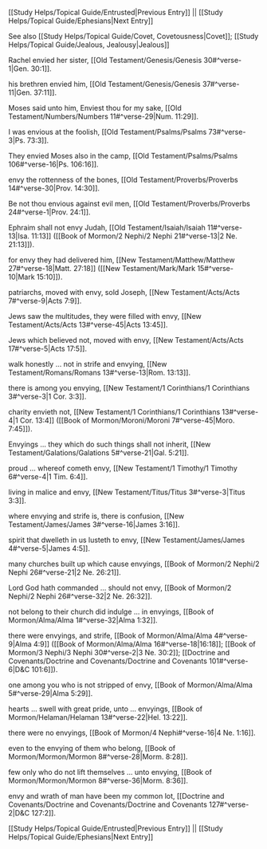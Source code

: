 [[Study Helps/Topical Guide/Entrusted|Previous Entry]]  ||  [[Study Helps/Topical Guide/Ephesians|Next Entry]]

 See also [[Study Helps/Topical Guide/Covet, Covetousness|Covet]]; [[Study Helps/Topical Guide/Jealous, Jealousy|Jealous]]

 Rachel envied her sister, [[Old Testament/Genesis/Genesis 30#^verse-1|Gen. 30:1]].

 his brethren envied him, [[Old Testament/Genesis/Genesis 37#^verse-11|Gen. 37:11]].

 Moses said unto him, Enviest thou for my sake, [[Old Testament/Numbers/Numbers 11#^verse-29|Num. 11:29]].

 I was envious at the foolish, [[Old Testament/Psalms/Psalms 73#^verse-3|Ps. 73:3]].

 They envied Moses also in the camp, [[Old Testament/Psalms/Psalms 106#^verse-16|Ps. 106:16]].

 envy the rottenness of the bones, [[Old Testament/Proverbs/Proverbs 14#^verse-30|Prov. 14:30]].

 Be not thou envious against evil men, [[Old Testament/Proverbs/Proverbs 24#^verse-1|Prov. 24:1]].

 Ephraim shall not envy Judah, [[Old Testament/Isaiah/Isaiah 11#^verse-13|Isa. 11:13]] ([[Book of Mormon/2 Nephi/2 Nephi 21#^verse-13|2 Ne. 21:13]]).

 for envy they had delivered him, [[New Testament/Matthew/Matthew 27#^verse-18|Matt. 27:18]] ([[New Testament/Mark/Mark 15#^verse-10|Mark 15:10]]).

 patriarchs, moved with envy, sold Joseph, [[New Testament/Acts/Acts 7#^verse-9|Acts 7:9]].

 Jews saw the multitudes, they were filled with envy, [[New Testament/Acts/Acts 13#^verse-45|Acts 13:45]].

 Jews which believed not, moved with envy, [[New Testament/Acts/Acts 17#^verse-5|Acts 17:5]].

 walk honestly ... not in strife and envying, [[New Testament/Romans/Romans 13#^verse-13|Rom. 13:13]].

 there is among you envying, [[New Testament/1 Corinthians/1 Corinthians 3#^verse-3|1 Cor. 3:3]].

 charity envieth not, [[New Testament/1 Corinthians/1 Corinthians 13#^verse-4|1 Cor. 13:4]] ([[Book of Mormon/Moroni/Moroni 7#^verse-45|Moro. 7:45]]).

 Envyings ... they which do such things shall not inherit, [[New Testament/Galations/Galations 5#^verse-21|Gal. 5:21]].

 proud ... whereof cometh envy, [[New Testament/1 Timothy/1 Timothy 6#^verse-4|1 Tim. 6:4]].

 living in malice and envy, [[New Testament/Titus/Titus 3#^verse-3|Titus 3:3]].

 where envying and strife is, there is confusion, [[New Testament/James/James 3#^verse-16|James 3:16]].

 spirit that dwelleth in us lusteth to envy, [[New Testament/James/James 4#^verse-5|James 4:5]].

 many churches built up which cause envyings, [[Book of Mormon/2 Nephi/2 Nephi 26#^verse-21|2 Ne. 26:21]].

 Lord God hath commanded ... should not envy, [[Book of Mormon/2 Nephi/2 Nephi 26#^verse-32|2 Ne. 26:32]].

 not belong to their church did indulge ... in envyings, [[Book of Mormon/Alma/Alma 1#^verse-32|Alma 1:32]].

 there were envyings, and strife, [[Book of Mormon/Alma/Alma 4#^verse-9|Alma 4:9]] ([[Book of Mormon/Alma/Alma 16#^verse-18|16:18]]; [[Book of Mormon/3 Nephi/3 Nephi 30#^verse-2|3 Ne. 30:2]]; [[Doctrine and Covenants/Doctrine and Covenants/Doctrine and Covenants 101#^verse-6|D&C 101:6]]).

 one among you who is not stripped of envy, [[Book of Mormon/Alma/Alma 5#^verse-29|Alma 5:29]].

 hearts ... swell with great pride, unto ... envyings, [[Book of Mormon/Helaman/Helaman 13#^verse-22|Hel. 13:22]].

 there were no envyings, [[Book of Mormon/4 Nephi#^verse-16|4 Ne. 1:16]].

 even to the envying of them who belong, [[Book of Mormon/Mormon/Mormon 8#^verse-28|Morm. 8:28]].

 few only who do not lift themselves ... unto envying, [[Book of Mormon/Mormon/Mormon 8#^verse-36|Morm. 8:36]].

 envy and wrath of man have been my common lot, [[Doctrine and Covenants/Doctrine and Covenants/Doctrine and Covenants 127#^verse-2|D&C 127:2]].

[[Study Helps/Topical Guide/Entrusted|Previous Entry]]  ||  [[Study Helps/Topical Guide/Ephesians|Next Entry]]